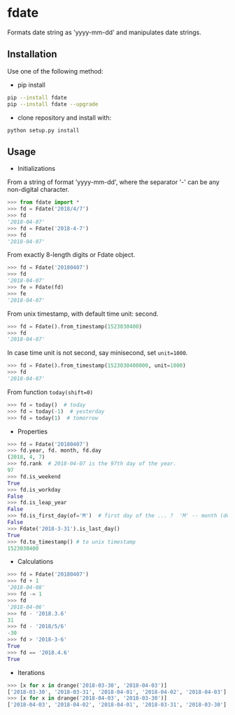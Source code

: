 # fdate

Formats date string as 'yyyy-mm-dd' and manipulates date strings.

Installation
---------------

Use one of the following method:

* pip install
```bash
pip --install fdate
pip --install fdate --upgrade
```
* clone repository and install with:
```
python setup.py install
```        
Usage
-------

* Initializations

From a string of format 'yyyy-mm-dd', where the separator '-' can be any non-digital character.
```python
>>> from fdate import *
>>> fd = Fdate('2018/4/7')
>>> fd
'2018-04-07'
>>> fd = Fdate('2018-4-7')
>>> fd
'2018-04-07'
``` 
From exactly 8-length digits or Fdate object.
```python
>>> fd = Fdate('20180407')
>>> fd
'2018-04-07'
>>> fe = Fdate(fd)
>>> fe
'2018-04-07'
```

From unix timestamp, with default time unit: second.
```python
>>> fd = Fdate().from_timestamp(1523030400)
>>> fd
'2018-04-07'
```

In case time unit is not second, say minisecond, set `unit=1000`.
```python
>>> fd = Fdate().from_timestamp(1523030400000, unit=1000)
>>> fd
'2018-04-07'
```

From function `today(shift=0)`
```python
>>> fd = today()  # today
>>> fd = today(-1)  # yesterday
>>> fd = today(1)  # tomorrow
```

* Properties
```python
>>> fd = Fdate('20180407')
>>> fd.year, fd. month, fd.day
(2018, 4, 7)
>>> fd.rank  # 2018-04-07 is the 97th day of the year.
97
>>> fd.is_weekend
True
>>> fd.is_workday
False
>>> fd.is_leap_year
False
>>> fd.is_first_day(of='M')  # first day of the ... ?  'M' -- month (default), 'Y' -- year
False
>>> Fdate('2018-3-31').is_last_day()
True
>>> fd.to_timestamp() # to unix timestamp
1523030400
``` 

* Calculations

```python
>>> fd = Fdate('20180407')
>>> fd + 1
'2018-04-08'
>>> fd -= 1
>>> fd
'2018-04-06'
>>> fd - '2018.3.6'
31
>>> fd - '2018/5/6'
-30
>>> fd > '2018-3-6'
True
>>> fd == '2018.4.6'
True
```

* Iterations

```python
>>> [x for x in drange('2018-03-30', '2018-04-03')]
['2018-03-30', '2018-03-31', '2018-04-01', '2018-04-02', '2018-04-03']
>>> [x for x in drange('2018-04-03', '2018-03-30')]
['2018-04-03', '2018-04-02', '2018-04-01', '2018-03-31', '2018-03-30']
```